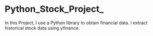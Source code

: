 # Python_Stock_Project_
In this Project, I use a Python library to obtain financial data. I extract historical stock data using yfinance. 
